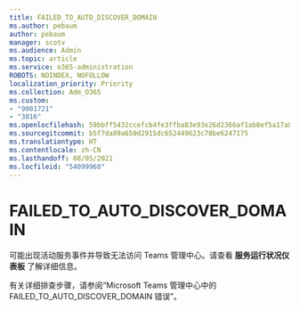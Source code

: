 ```yaml
---
title: FAILED_TO_AUTO_DISCOVER_DOMAIN
ms.author: pebaum
author: pebaum
manager: scotv
ms.audience: Admin
ms.topic: article
ms.service: o365-administration
ROBOTS: NOINDEX, NOFOLLOW
localization_priority: Priority
ms.collection: Adm_O365
ms.custom:
- "9001721"
- "3816"
ms.openlocfilehash: 59bbff5432ccefcb4fe3ffba83e93e26d2366af1ab8ef5a17a8294c1c5c0dfcb
ms.sourcegitcommit: b5f7da89a650d2915dc652449623c78be6247175
ms.translationtype: HT
ms.contentlocale: zh-CN
ms.lasthandoff: 08/05/2021
ms.locfileid: "54099960"
---
```

# <a name="failed_to_auto_discover_domain"></a>FAILED_TO_AUTO_DISCOVER_DOMAIN

可能出现活动服务事件并导致无法访问 Teams 管理中心。请查看 **服务运行状况仪表板** 了解详细信息。

有关详细排查步骤，请参阅“Microsoft Teams 管理中心中的 FAILED_TO_AUTO_DISCOVER_DOMAIN 错误”。
